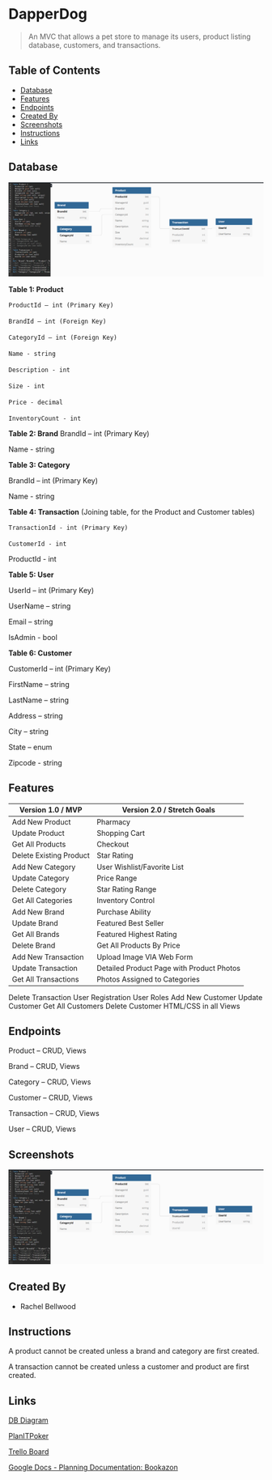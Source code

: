 # DapperDog
> An MVC that allows a pet store to manage its users, product listing database, customers, and transactions.

## Table of Contents
* [Database](#database)
* [Features](#features)
* [Endpoints](#endpoints)
* [Created By](#created-by)
* [Screenshots](#screenshots)
* [Instructions](#instructions)
* [Links](#links)


## Database
![DB Diagram](https://github.com/redeyedrabbit/DapperDog/blob/master/DapperDog.WebMVC/Content/imgs/db.PNG)

**Table 1: Product**

	ProductId – int (Primary Key)
  
	BrandId – int (Foreign Key)
  
	CategoryId – int (Foreign Key)
  
	Name - string
  
	Description - int
  
	Size - int
  
	Price - decimal
  
	InventoryCount - int

	
**Table 2: Brand** 
  BrandId – int (Primary Key)

  Name - string


**Table 3: Category**

  BrandId – int (Primary Key)

  Name - string


**Table 4: Transaction** (Joining table, for the Product and Customer tables)

	TransactionId - int (Primary Key)

	CustomerId - int
  
  ProductId - int


**Table 5: User**

  UserId – int (Primary Key) 

  UserName – string

  Email – string

  IsAdmin - bool


**Table 6: Customer**

  CustomerId – int (Primary Key)

  FirstName – string
  
  LastName – string

  Address – string

  City – string

  State – enum

  Zipcode - string



## Features
Version  1.0 / MVP | Version 2.0 / Stretch Goals
-------------------| -------------------------
Add New Product | Pharmacy
Update Product | Shopping Cart
Get All Products | Checkout
Delete Existing Product | Star Rating
Add New Category | User Wishlist/Favorite List
Update Category | Price Range
Delete Category | Star Rating Range
Get All Categories | Inventory Control
Add New Brand | Purchase Ability
Update Brand | Featured Best Seller
Get All Brands | Featured Highest Rating
Delete Brand | Get All Products By Price
Add New Transaction | Upload Image VIA Web Form
Update Transaction | Detailed Product Page with Product Photos
Get All Transactions | Photos Assigned to Categories
Delete Transaction
User Registration
User Roles
Add New Customer
Update Customer
Get All Customers
Delete Customer
HTML/CSS in all Views


## Endpoints

Product – CRUD, Views

Brand – CRUD, Views

Category – CRUD, Views

Customer – CRUD, Views

Transaction – CRUD, Views

User – CRUD, Views


## Screenshots
![DB Diagram](https://github.com/redeyedrabbit/DapperDog/blob/master/DapperDog.WebMVC/Content/imgs/db.PNG)


## Created By
- Rachel Bellwood

## Instructions

A product cannot be created unless a brand and category are first created. 

A transaction cannot be created unless a customer and product are first created.

## Links
[DB Diagram](https://dbdiagram.io/d/60d48f34dd6a5971481e006c)

[PlanITPoker](https://www.planitpoker.com/board/#/room/5d593befa3c044189a80780f0d83cd1c)

[Trello Board](https://trello.com/b/H6aQcjmh/dapper-dog)

[Google Docs - Planning Documentation: Bookazon](https://drive.google.com/file/d/1X_WUjDKYYNL4AVEmNAv7a4x27UYj-4SG/view?usp=sharing)

